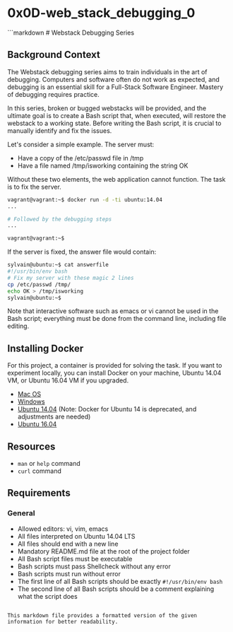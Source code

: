 <h1> 0x0D-web_stack_debugging_0 </h1>
```markdown
# Webstack Debugging Series

## Background Context

The Webstack debugging series aims to train individuals in the art of debugging. Computers and software often do not work as expected, and debugging is an essential skill for a Full-Stack Software Engineer. Mastery of debugging requires practice.

In this series, broken or bugged webstacks will be provided, and the ultimate goal is to create a Bash script that, when executed, will restore the webstack to a working state. Before writing the Bash script, it is crucial to manually identify and fix the issues.

Let's consider a simple example. The server must:

- Have a copy of the /etc/passwd file in /tmp
- Have a file named /tmp/isworking containing the string OK

Without these two elements, the web application cannot function. The task is to fix the server.

```bash
vagrant@vagrant:~$ docker run -d -ti ubuntu:14.04
...

# Followed by the debugging steps
...

vagrant@vagrant:~$
```

If the server is fixed, the answer file would contain:

```bash
sylvain@ubuntu:~$ cat answerfile
#!/usr/bin/env bash
# Fix my server with these magic 2 lines
cp /etc/passwd /tmp/
echo OK > /tmp/isworking
sylvain@ubuntu:~$
```

Note that interactive software such as emacs or vi cannot be used in the Bash script; everything must be done from the command line, including file editing.

## Installing Docker

For this project, a container is provided for solving the task. If you want to experiment locally, you can install Docker on your machine, Ubuntu 14.04 VM, or Ubuntu 16.04 VM if you upgraded.

- [Mac OS](docker-mac-link)
- [Windows](docker-windows-link)
- [Ubuntu 14.04](docker-ubuntu-14-link) (Note: Docker for Ubuntu 14 is deprecated, and adjustments are needed)
- [Ubuntu 16.04](docker-ubuntu-16-link)

## Resources

- `man` or `help` command
- `curl` command

## Requirements

### General

- Allowed editors: vi, vim, emacs
- All files interpreted on Ubuntu 14.04 LTS
- All files should end with a new line
- Mandatory README.md file at the root of the project folder
- All Bash script files must be executable
- Bash scripts must pass Shellcheck without any error
- Bash scripts must run without error
- The first line of all Bash scripts should be exactly `#!/usr/bin/env bash`
- The second line of all Bash scripts should be a comment explaining what the script does
```

This markdown file provides a formatted version of the given information for better readability.
